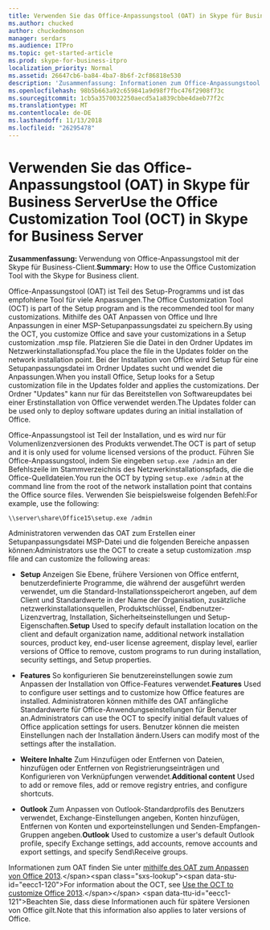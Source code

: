 ```yaml
---
title: Verwenden Sie das Office-Anpassungstool (OAT) in Skype für Business Server
ms.author: chucked
author: chuckedmonson
manager: serdars
ms.audience: ITPro
ms.topic: get-started-article
ms.prod: skype-for-business-itpro
localization_priority: Normal
ms.assetid: 26647cb6-ba84-4ba7-8b6f-2cf86818e530
description: 'Zusammenfassung: Informationen zum Office-Anpassungstool mit der Skype für Business-Client verwenden.'
ms.openlocfilehash: 98b5b663a92c659841a9d98f7fbc476f2908f73c
ms.sourcegitcommit: 1cb5a3570032250aecd5a1a839cbbe4daeb77f2c
ms.translationtype: MT
ms.contentlocale: de-DE
ms.lasthandoff: 11/13/2018
ms.locfileid: "26295478"
---
```

# <a name="use-the-office-customization-tool-oct-in-skype-for-business-server"></a><span data-ttu-id="eecc1-103">Verwenden Sie das Office-Anpassungstool (OAT) in Skype für Business Server</span><span class="sxs-lookup"><span data-stu-id="eecc1-103">Use the Office Customization Tool (OCT) in Skype for Business Server</span></span>
 
<span data-ttu-id="eecc1-104">**Zusammenfassung:** Verwendung von Office-Anpassungstool mit der Skype für Business-Client.</span><span class="sxs-lookup"><span data-stu-id="eecc1-104">**Summary:** How to use the Office Customization Tool with the Skype for Business client.</span></span>
  
<span data-ttu-id="eecc1-105">Office-Anpassungstool (OAT) ist Teil des Setup-Programms und ist das empfohlene Tool für viele Anpassungen.</span><span class="sxs-lookup"><span data-stu-id="eecc1-105">The Office Customization Tool (OCT) is part of the Setup program and is the recommended tool for many customizations.</span></span> <span data-ttu-id="eecc1-106">Mithilfe des OAT Anpassen von Office und Ihre Anpassungen in einer MSP-Setupanpassungsdatei zu speichern.</span><span class="sxs-lookup"><span data-stu-id="eecc1-106">By using the OCT, you customize Office and save your customizations in a Setup customization .msp file.</span></span> <span data-ttu-id="eecc1-107">Platzieren Sie die Datei in den Ordner Updates im Netzwerkinstallationspfad.</span><span class="sxs-lookup"><span data-stu-id="eecc1-107">You place the file in the Updates folder on the network installation point.</span></span> <span data-ttu-id="eecc1-108">Bei der Installation von Office wird Setup für eine Setupanpassungsdatei im Ordner Updates sucht und wendet die Anpassungen.</span><span class="sxs-lookup"><span data-stu-id="eecc1-108">When you install Office, Setup looks for a Setup customization file in the Updates folder and applies the customizations.</span></span> <span data-ttu-id="eecc1-109">Der Ordner "Updates" kann nur für das Bereitstellen von Softwareupdates bei einer Erstinstallation von Office verwendet werden.</span><span class="sxs-lookup"><span data-stu-id="eecc1-109">The Updates folder can be used only to deploy software updates during an initial installation of Office.</span></span>
  
<span data-ttu-id="eecc1-110">Office-Anpassungstool ist Teil der Installation, und es wird nur für Volumenlizenzversionen des Produkts verwendet.</span><span class="sxs-lookup"><span data-stu-id="eecc1-110">The OCT is part of setup and it is only used for volume licensed versions of the product.</span></span> <span data-ttu-id="eecc1-111">Führen Sie Office-Anpassungstool, indem Sie eingeben `setup.exe /admin` an der Befehlszeile im Stammverzeichnis des Netzwerkinstallationspfads, die die Office-Quelldateien.</span><span class="sxs-lookup"><span data-stu-id="eecc1-111">You run the OCT by typing  `setup.exe /admin` at the command line from the root of the network installation point that contains the Office source files.</span></span> <span data-ttu-id="eecc1-112">Verwenden Sie beispielsweise folgenden Befehl:</span><span class="sxs-lookup"><span data-stu-id="eecc1-112">For example, use the following:</span></span>
  
 ```
\\server\share\Office15\setup.exe /admin
```
  
<span data-ttu-id="eecc1-113">Administratoren verwenden das OAT zum Erstellen einer Setupanpassungsdatei MSP-Datei und die folgenden Bereiche anpassen können:</span><span class="sxs-lookup"><span data-stu-id="eecc1-113">Administrators use the OCT to create a setup customization .msp file and can customize the following areas:</span></span>
  
- <span data-ttu-id="eecc1-114">**Setup** Anzeigen Sie Ebene, frühere Versionen von Office entfernt, benutzerdefinierte Programme, die während der ausgeführt werden verwendet, um die Standard-Installationsspeicherort angeben, auf dem Client und Standardwerte in der Name der Organisation, zusätzliche netzwerkinstallationsquellen, Produktschlüssel, Endbenutzer-Lizenzvertrag, Installation, Sicherheitseinstellungen und Setup-Eigenschaften.</span><span class="sxs-lookup"><span data-stu-id="eecc1-114">**Setup** Used to specify default installation location on the client and default organization name, additional network installation sources, product key, end-user license agreement, display level, earlier versions of Office to remove, custom programs to run during installation, security settings, and Setup properties.</span></span>
    
- <span data-ttu-id="eecc1-115">**Features** So konfigurieren Sie benutzereinstellungen sowie zum Anpassen der Installation von Office-Features verwendet.</span><span class="sxs-lookup"><span data-stu-id="eecc1-115">**Features** Used to configure user settings and to customize how Office features are installed.</span></span> <span data-ttu-id="eecc1-116">Administratoren können mithilfe des OAT anfängliche Standardwerte für Office-Anwendungseinstellungen für Benutzer an.</span><span class="sxs-lookup"><span data-stu-id="eecc1-116">Administrators can use the OCT to specify initial default values of Office application settings for users.</span></span> <span data-ttu-id="eecc1-117">Benutzer können die meisten Einstellungen nach der Installation ändern.</span><span class="sxs-lookup"><span data-stu-id="eecc1-117">Users can modify most of the settings after the installation.</span></span>
    
- <span data-ttu-id="eecc1-118">**Weitere Inhalte** Zum Hinzufügen oder Entfernen von Dateien, hinzufügen oder Entfernen von Registrierungseinträgen und Konfigurieren von Verknüpfungen verwendet.</span><span class="sxs-lookup"><span data-stu-id="eecc1-118">**Additional content** Used to add or remove files, add or remove registry entries, and configure shortcuts.</span></span>
    
- <span data-ttu-id="eecc1-119">**Outlook** Zum Anpassen von Outlook-Standardprofils des Benutzers verwendet, Exchange-Einstellungen angeben, Konten hinzufügen, Entfernen von Konten und exporteinstellungen und Senden-Empfangen-Gruppen angeben.</span><span class="sxs-lookup"><span data-stu-id="eecc1-119">**Outlook** Used to customize a user's default Outlook profile, specify Exchange settings, add accounts, remove accounts and export settings, and specify Send\Receive groups.</span></span>
    
<span data-ttu-id="eecc1-120">Informationen zum OAT finden Sie unter [mithilfe des OAT zum Anpassen von Office 2013](https://docs.microsoft.com/en-us/previous-versions/office/office-2013-resource-kit/cc179132(v=office.15)).</span><span class="sxs-lookup"><span data-stu-id="eecc1-120">For information about the OCT, see [Use the OCT to customize Office 2013](https://docs.microsoft.com/en-us/previous-versions/office/office-2013-resource-kit/cc179132(v=office.15)).</span></span> <span data-ttu-id="eecc1-121">Beachten Sie, dass diese Informationen auch für spätere Versionen von Office gilt.</span><span class="sxs-lookup"><span data-stu-id="eecc1-121">Note that this information also applies to later versions of Office.</span></span>
  

